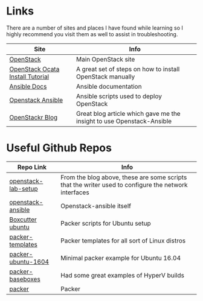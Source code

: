 # Links

There are a number of sites and places I have found while learning so I highly recommend you visit them as well to assist in troubleshooting.

| Site | Info                                                  |
|------|-------------------------------------------------------|
|[OpenStack](https://www.openstack.org/) | Main OpenStack site |
|[OpenStack Ocata Install Tutorial](https://docs.openstack.org/ocata/install-guide-ubuntu/) | A great set of steps on how to install OpenStack manually |
|[Ansible Docs](http://docs.ansible.com/ansible/index.html) | Ansible documentation |
|[Openstack Ansible](https://docs.openstack.org/developer/openstack-ansible/) | Ansible scripts used  to deploy OpenStack |
|[OpenStackr Blog](https://openstackr.wordpress.com/2015/07/19/home-lab-2015-edition-openstack-ansible-deployment/) | Great blog article which gave me the insight to use Openstack-Ansible |


# Useful Github Repos
| Repo Link | Info |
|-----------|------|
|[openstack-lab-setup](https://github.com/uksysadmin/openstack-lab-setup) | From the blog above, these are some scripts that the writer used to configure the network interfaces |
|[openstack-ansible](https://github.com/openstack/openstack-ansible)| Openstack-ansible itself |
|[Boxcutter ubuntu](https://github.com/boxcutter/ubuntu) | Packer scripts for Ubuntu setup |
|[packer-templates](https://github.com/kaorimatz/packer-templates) | Packer templates for all sort of Linux distros |
|[packer-ubuntu-1604](https://github.com/geerlingguy/packer-ubuntu-1604) | Minimal packer example for Ubuntu 16.04 |
|[packer-baseboxes](https://github.com/taliesins/packer-baseboxes) | Had some great examples of HyperV builds |
|[packer](https://github.com/hashicorp/packer) | Packer |
